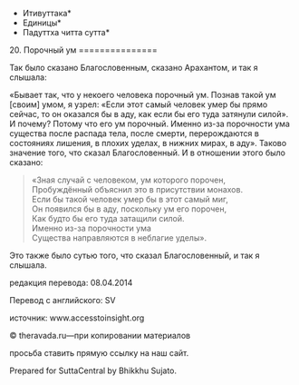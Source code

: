 * Итивуттака*
* Единицы*
* Падуттха читта сутта*

20\. Порочный ум
\=\=\=\=\=\=\=\=\=\=\=\=\=\=\=

Так было сказано Благословенным, сказано Арахантом, и так я слышала:

«Бывает так, что у некоего человека порочный ум\. Познав такой ум \[своим\] умом, я узрел: «Если этот самый человек умер бы прямо сейчас, то он оказался бы в аду, как если бы его туда затянули силой»\. И почему? Потому что его ум порочный\. Именно из\-за порочности ума существа после распада тела, после смерти, перерождаются в состояниях лишения, в плохих уделах, в нижних мирах, в аду»\. Таково значение того, что сказал Благословенный\. И в отношении этого было сказано:

> «Зная случай с человеком, ум которого порочен,  
> Пробуждённый объяснил это в присутствии монахов\.  
> Если бы такой человек умер бы в этот самый миг,  
> Он появился бы в аду, поскольку ум его порочен,  
> Как будто бы его туда затащили силой\.  
> Именно из\-за порочности ума  
> Существа направляются в неблагие уделы»\.

Это также было сутью того, что сказал Благословенный, и так я слышала\.

редакция перевода: 08\.04\.2014

Перевод с английского: SV

источник: www\.accesstoinsight\.org

© theravada\.ru—при копировании материалов

просьба ставить прямую ссылку на наш сайт\.

Prepared for SuttaCentral by Bhikkhu Sujato\.